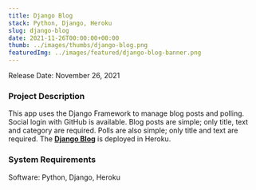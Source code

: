 ```yaml
---
title: Django Blog
stack: Python, Django, Heroku
slug: django-blog
date: 2021-11-26T00:00:00+00:00
thumb: ../images/thumbs/django-blog.png
featuredImg: ../images/featured/django-blog-banner.png
---
```


Release Date: November 26, 2021

### Project Description

This app uses the Django Framework to manage blog posts and polling. Social login with GitHub is available. Blog posts are simple; only title, text and category are required. Polls are also simple; only title and text are required. The [**Django Blog**](https://fathomless-anchorage-90519.herokuapp.com/) is deployed in Heroku. 

### System Requirements

Software: Python, Django, Heroku
